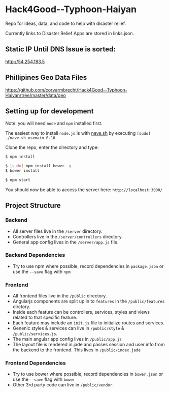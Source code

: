 Hack4Good--Typhoon-Haiyan
=========================

Repo for ideas, data, and code to help with disaster relief.

Currently links to Disaster Relief Apps are stored in links.json.

## Static IP Until DNS Issue is sorted:

http://54.254.183.5

## Phillipines Geo Data Files

https://github.com/coryarmbrecht/Hack4Good--Typhoon-Haiyan/tree/master/data/geo

## Setting up for development

Note: you will need `node` and `npm` installed first.

The easiest way to install `node.js` is with [nave.sh](https://github.com/isaacs/nave) by executing `[sudo] ./nave.sh usemain 0.10`

Clone the repo, enter the directory and type:

```bash
$ npm install

$ [sudo] npm install bower -g
$ bower install

$ npm start
```

You should now be able to access the server here: `http://localhost:3000/`

## Project Structure

### Backend

- All server files live in the `/server` directory.
- Controllers live in the `/server/controllers` directory.
- General app config lives in the `/server/app.js` file.

### Backend Dependencies

- Try to use npm where possible, record dependencies in `package.json` or use the `--save` flag with `npm`

### Frontend

- All frontend files live in the `/public` directory.
- Angularjs components are split up in to `features` in the `/public/features` dirctory.
- Inside each feature can be controllers, services, styles and views related to that specific feature.
- Each feature may include an `init.js` file to initialize routes and services.
- Genenic styles & services can live in `/public/style` & `/public/services.js`.
- The main angular app config lives in `/public/app.js`
- The layout file is rendered in jade and passes session and user info from the backend to the frontend. This lives in `/public/index.jade`

### Frontend Dependencies

- Try to use bower where possible, record dependencies in `bower.json` or use the `--save` flag with `bower`
- Other 3rd party code can live in `/public/vendor`.